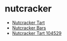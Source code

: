 # nutcracker

 * [Nutcracker Tart](../../index/n/nutcracker-tart-104529.json)
 * [Nutcracker Bars](../../index/n/nutcracker-bars.json)
 * [Nutcracker Tart 104529](../../index/n/nutcracker-tart-104529.json)
